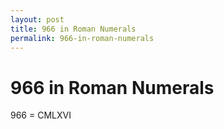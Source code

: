 ```yaml
---
layout: post
title: 966 in Roman Numerals
permalink: 966-in-roman-numerals
---
```


# 966 in Roman Numerals

966 = CMLXVI
